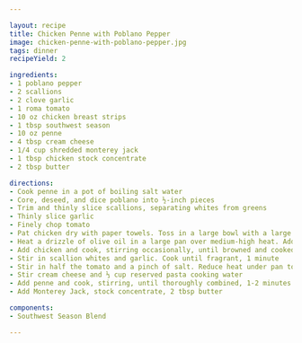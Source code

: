 ```yaml
---

layout: recipe
title: Chicken Penne with Poblano Pepper
image: chicken-penne-with-poblano-pepper.jpg
tags: dinner
recipeYield: 2

ingredients:
- 1 poblano pepper
- 2 scallions
- 2 clove garlic
- 1 roma tomato
- 10 oz chicken breast strips
- 1 tbsp southwest season
- 10 oz penne
- 4 tbsp cream cheese
- 1/4 cup shredded monterey jack
- 1 tbsp chicken stock concentrate
- 2 tbsp butter

directions:
- Cook penne in a pot of boiling salt water
- Core, deseed, and dice poblano into ½-inch pieces
- Trim and thinly slice scallions, separating whites from greens
- Thinly slice garlic
- Finely chop tomato
- Pat chicken dry with paper towels. Toss in a large bowl with a large drizzle of olive oil, southwest spice, and a few big pinches of salt.
- Heat a drizzle of olive oil in a large pan over medium-high heat. Add poblano and a pinch of salt. Cook, without stirring, until lightly charred, 3-4 minutes
- Add chicken and cook, stirring occasionally, until browned and cooked through, 4-6 minutes
- Stir in scallion whites and garlic. Cook until fragrant, 1 minute
- Stir in half the tomato and a pinch of salt. Reduce heat under pan to medium low
- Stir cream cheese and ⅓ cup reserved pasta cooking water
- Add penne and cook, stirring, until thoroughly combined, 1-2 minutes. Turn off heat
- Add Monterey Jack, stock concentrate, 2 tbsp butter

components:
- Southwest Season Blend

---
```

